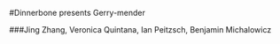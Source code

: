 #Dinnerbone presents Gerry-mender

###Jing Zhang, Veronica Quintana, Ian Peitzsch, Benjamin Michalowicz
